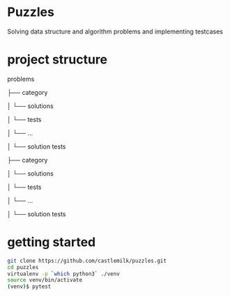 # Puzzles
Solving data structure and algorithm problems and
implementing testcases

# project structure
problems

├── category

│   └── solutions

│   └── tests

│       └── ...

│       └── solution tests

├── category

│   └── solutions

│   └── tests

│       └── ...

│       └── solution tests




# getting started
```bash
git clone https://github.com/castlemilk/puzzles.git
cd puzzles
virtualenv -p `which python3` ./venv
source venv/bin/activate
(venv)$ pytest
```